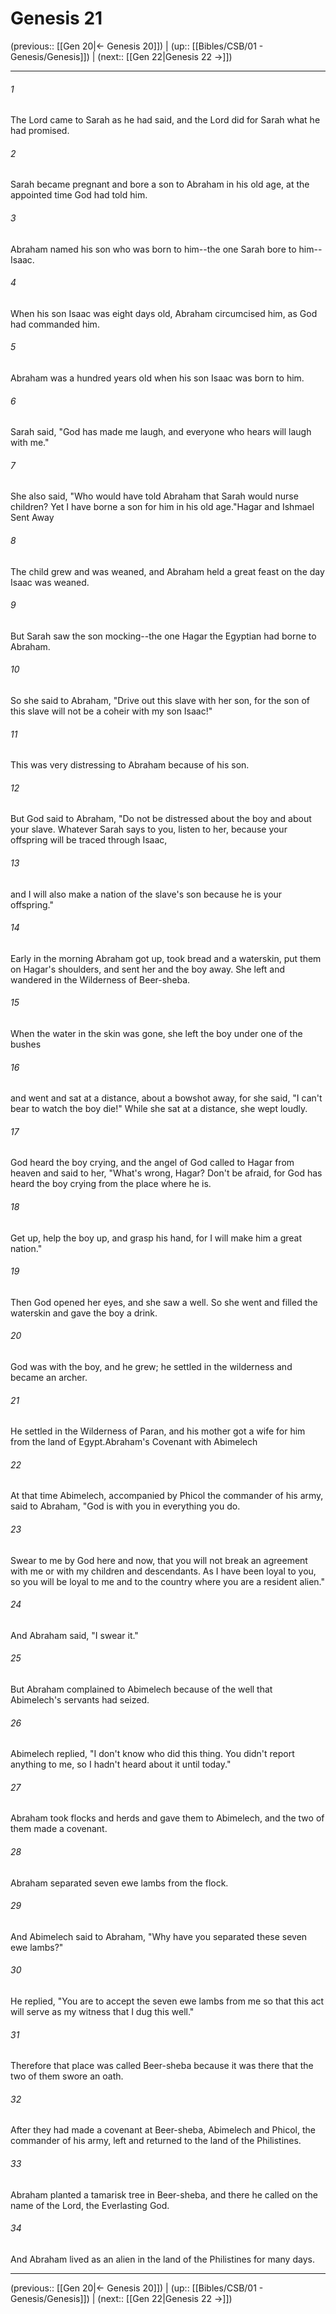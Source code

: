 # Genesis 21

(previous:: [[Gen 20|← Genesis 20]]) | (up:: [[Bibles/CSB/01 - Genesis/Genesis]]) | (next:: [[Gen 22|Genesis 22 →]])

***


###### 1 
The Lord came to Sarah as he had said, and the Lord did for Sarah what he had promised. 

###### 2 
Sarah became pregnant and bore a son to Abraham in his old age, at the appointed time God had told him. 

###### 3 
Abraham named his son who was born to him--the one Sarah bore to him--Isaac. 

###### 4 
When his son Isaac was eight days old, Abraham circumcised him, as God had commanded him. 

###### 5 
Abraham was a hundred years old when his son Isaac was born to him. 

###### 6 
Sarah said, "God has made me laugh, and everyone who hears will laugh with me." 

###### 7 
She also said, "Who would have told Abraham that Sarah would nurse children? Yet I have borne a son for him in his old age."Hagar and Ishmael Sent Away 

###### 8 
The child grew and was weaned, and Abraham held a great feast on the day Isaac was weaned. 

###### 9 
But Sarah saw the son mocking--the one Hagar the Egyptian had borne to Abraham. 

###### 10 
So she said to Abraham, "Drive out this slave with her son, for the son of this slave will not be a coheir with my son Isaac!" 

###### 11 
This was very distressing to Abraham because of his son. 

###### 12 
But God said to Abraham, "Do not be distressed about the boy and about your slave. Whatever Sarah says to you, listen to her, because your offspring will be traced through Isaac, 

###### 13 
and I will also make a nation of the slave's son because he is your offspring." 

###### 14 
Early in the morning Abraham got up, took bread and a waterskin, put them on Hagar's shoulders, and sent her and the boy away. She left and wandered in the Wilderness of Beer-sheba. 

###### 15 
When the water in the skin was gone, she left the boy under one of the bushes 

###### 16 
and went and sat at a distance, about a bowshot away, for she said, "I can't bear to watch the boy die!" While she sat at a distance, she wept loudly. 

###### 17 
God heard the boy crying, and the angel of God called to Hagar from heaven and said to her, "What's wrong, Hagar? Don't be afraid, for God has heard the boy crying from the place where he is. 

###### 18 
Get up, help the boy up, and grasp his hand, for I will make him a great nation." 

###### 19 
Then God opened her eyes, and she saw a well. So she went and filled the waterskin and gave the boy a drink. 

###### 20 
God was with the boy, and he grew; he settled in the wilderness and became an archer. 

###### 21 
He settled in the Wilderness of Paran, and his mother got a wife for him from the land of Egypt.Abraham's Covenant with Abimelech 

###### 22 
At that time Abimelech, accompanied by Phicol the commander of his army, said to Abraham, "God is with you in everything you do. 

###### 23 
Swear to me by God here and now, that you will not break an agreement with me or with my children and descendants. As I have been loyal to you, so you will be loyal to me and to the country where you are a resident alien." 

###### 24 
And Abraham said, "I swear it." 

###### 25 
But Abraham complained to Abimelech because of the well that Abimelech's servants had seized. 

###### 26 
Abimelech replied, "I don't know who did this thing. You didn't report anything to me, so I hadn't heard about it until today." 

###### 27 
Abraham took flocks and herds and gave them to Abimelech, and the two of them made a covenant. 

###### 28 
Abraham separated seven ewe lambs from the flock. 

###### 29 
And Abimelech said to Abraham, "Why have you separated these seven ewe lambs?" 

###### 30 
He replied, "You are to accept the seven ewe lambs from me so that this act will serve as my witness that I dug this well." 

###### 31 
Therefore that place was called Beer-sheba because it was there that the two of them swore an oath. 

###### 32 
After they had made a covenant at Beer-sheba, Abimelech and Phicol, the commander of his army, left and returned to the land of the Philistines. 

###### 33 
Abraham planted a tamarisk tree in Beer-sheba, and there he called on the name of the Lord, the Everlasting God. 

###### 34 
And Abraham lived as an alien in the land of the Philistines for many days.

***

(previous:: [[Gen 20|← Genesis 20]]) | (up:: [[Bibles/CSB/01 - Genesis/Genesis]]) | (next:: [[Gen 22|Genesis 22 →]])
